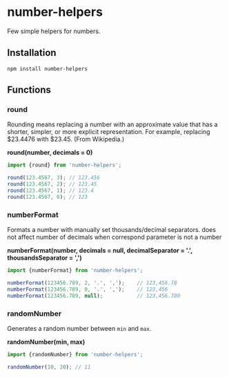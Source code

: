 # number-helpers
Few simple helpers for numbers.

## Installation

```shell
npm install number-helpers
```

## Functions

### round

Rounding means replacing a number with an approximate value that has a shorter, simpler, or more explicit representation. For example, replacing $23.4476 with $23.45. (From Wikipedia.)

__round(number, decimals = 0)__

```javascript
import {round} from 'number-helpers';

round(123.4567, 3); // 123.456
round(123.4567, 2); // 123.45
round(123.4567, 1); // 123.4
round(123.4567, 0); // 123
```

### numberFormat

Formats a number with manually set thousands/decimal separators. does not affect number of decimals when correspond parameter is not a number

__numberFormat(number, decimals = null, decimalSeparator = '.', thousandsSeparator = ',')__

```javascript
import {numberFormat} from 'number-helpers';

numberFormat(123456.789, 2, '.', ',');    // 123,456.78
numberFormat(123456.789, 0, '.', ',');    // 123,456
numberFormat(123456.789, null);           // 123,456.789
```

### randomNumber

Generates a random number between `min` and `max`.

__randomNumber(min, max)__

```javascript
import {randomNumber} from 'number-helpers';

randomNumber(10, 20); // 11
```
